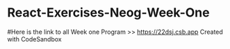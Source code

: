 # React-Exercises-Neog-Week-One
#Here is the link to all Week one Program >> 
https://22dsj.csb.app
Created with CodeSandbox
